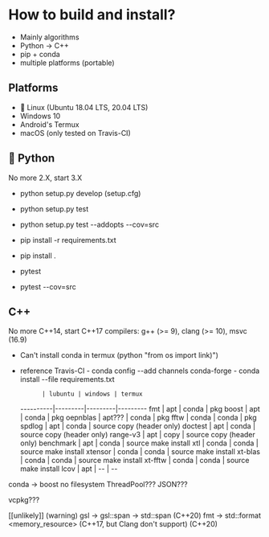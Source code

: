 # How to build and install?

- Mainly algorithms
- Python -> C++
- pip + conda
- multiple platforms (portable)

## Platforms

- 🐧 Linux (Ubuntu 18.04 LTS, 20.04 LTS)
- Windows 10
- Android's Termux
- macOS (only tested on Travis-CI)

## 🐍 Python

No more 2.X, start 3.X

- python setup.py develop (setup.cfg)
- python setup.py test
- python setup.py test --addopts --cov=src

- pip install -r requirements.txt
- pip install .
- pytest
- pytest --cov=src

## C++

No more C++14, start C++17
compilers: g++ (>= 9), clang (>= 10), msvc (16.9)

- Can't install conda in termux (python "from os import link)")
- reference Travis-CI - conda config --add channels conda-forge - conda install --file requirements.txt

            | lubuntu | windows | termux

  ----------|---------|---------|---------
  fmt | apt | conda | pkg
  boost | apt | conda | pkg
  oepnblas | apt??? | conda | pkg
  fftw | conda | conda | pkg
  spdlog | apt | conda | source copy (header only)
  doctest | apt | conda | source copy (header only)
  range-v3 | apt | copy | source copy (header only)
  benchmark | apt | conda | source make install
  xtl | conda | conda | source make install
  xtensor | conda | conda | source make install
  xt-blas | conda | conda | source make install
  xt-fftw | conda | conda | source make install
  lcov | apt | -- | --

conda -> boost no filesystem
ThreadPool???
JSON???

vcpkg???

[[unlikely]] (warning)
gsl -> gsl::span -> std::span (C++20)
fmt -> std::format
<memory_resource> (C++17, but Clang don't support)
<concepts> (C++20)
